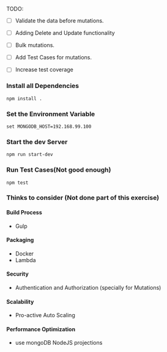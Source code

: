 TODO:

- [ ] Validate the data before mutations. 
- [ ] Adding Delete and Update functionality
- [ ] Bulk mutations. 
- [ ] Add Test Cases for mutations.
- [ ] Increase test coverage


### Install all Dependencies

    npm install .

### Set the Environment Variable
    
    set MONGODB_HOST=192.168.99.100

### Start the dev Server
    
    npm run start-dev

### Run Test Cases(Not good enough)

    npm test

### Thinks to consider (Not done part of this exercise)

#### Build Process
   - Gulp

#### Packaging
   - Docker
   - Lambda
   
#### Security
   - Authentication and Authorization (specially for Mutations)

#### Scalability
   - Pro-active Auto Scaling

#### Performance Optimization
   - use mongoDB NodeJS projections

    


    
